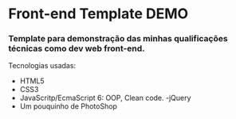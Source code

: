 # Front-end Template DEMO
### Template para demonstração das minhas qualificações técnicas como dev web front-end.

Tecnologias usadas: 
- HTML5
- CSS3
- JavaScritp/EcmaScript 6: OOP, Clean code.
-jQuery
- Um pouquinho de PhotoShop

